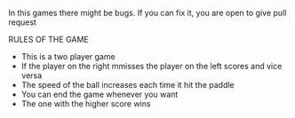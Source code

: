 In this games there might be bugs. If you can fix it, you are open to give pull request

RULES OF THE GAME

* This is a two player game
* If the player on the right mmisses the player on the left scores and vice versa
* The speed of the ball increases each time it hit the paddle
* You can end the game whenever you want
* The one with the higher score wins
